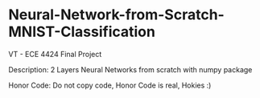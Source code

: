 # Neural-Network-from-Scratch-MNIST-Classification

VT - ECE 4424 Final Project

Description: 2 Layers Neural Networks from scratch with numpy package

Honor Code: Do not copy code, Honor Code is real, Hokies :)

